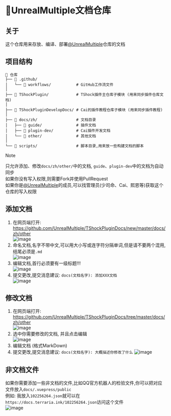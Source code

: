 # 📄UnrealMultiple文档仓库
## 关于
这个仓库用来存放、编译、部署[@UnrealMultiple](https://github.com/UnrealMultiple)仓库的文档
## 项目结构
```
💾 仓库
├── 📁 .github/  
│   └── 📁 workflows/           # GitHub工作流文件  
│  
├── 📁 TShockPlugin/            # TShock插件主仓库子模块 (用来同步插件仓库文档)  
│  
├── 📁 TShockPluginDevelopDocs/ # Cai的插件教程仓库子模块 (用来同步插件教程)  
│  
├── 📁 docs/zh/                 # 文档目录  
│   ├── 📁 guide/               # 插件文档  
│   ├── 📁 plugin-dev/          # Cai插件开发文档  
│   └── 📁 other/               # 其他文档  
│  
└── 📁 scripts/                 # 脚本目录,用来放一些构建文档的脚本
```
> [!NOTE]
> 只允许添加、修改`docs/zh/other/`中的文档, `guide`、`plugin-dev`中的文档为自动同步  
> 如果你没有写入权限,则需要Fork并使用PullRequest  
> 如果你是[@UnrealMultiple](https://github.com/UnrealMultiple)的成员,可以找管理员(少司命、Cai、熙恩等)获取这个仓库的写入权限

## 添加文档


1. 在网页端打开: https://github.com/UnrealMultiple/TShockPluginDocs/new/master/docs/zh/other    
   ![image](https://github.com/user-attachments/assets/9f6086d1-acaa-4318-9550-256e2b0233db)
2. 命名文档,名字不带中文,可以用大小写或连字符分隔单词,但是请不要两个混用,结尾必须是`.md`  
   ![image](https://github.com/user-attachments/assets/2d14c60a-36b0-4e40-ae09-ecb0233bc1bb)
3. 编辑文档,首行必须要有一级标题!!!  
   ![image](https://github.com/user-attachments/assets/ea7c97e0-ddaf-406f-b9f2-08e4386c4338)  
5. 提交更改,提交消息建议: `docs(文档名字): 添加XXX文档`  
   ![image](https://github.com/user-attachments/assets/484898dd-1509-4280-84b2-eb5472e06519)


## 修改文档

1. 在网页端打开: https://github.com/UnrealMultiple/TShockPluginDocs/tree/master/docs/zh/other  
   ![image](https://github.com/user-attachments/assets/9f6086d1-acaa-4318-9550-256e2b0233db)  
2. 选中你需要修改的文档, 并且点击编辑  
   ![image](https://github.com/user-attachments/assets/1edfd7be-a255-4a39-8fba-6bbc74ffc12f)
3. 编辑文档 (格式MarkDown)
4. 提交更改,提交消息建议: `docs(文档名字): 大概描述你修改了什么`
   ![image](https://github.com/user-attachments/assets/d50f9cf0-475f-473a-aa56-6cdceaef0fd1)

## 非文档文件

如果你需要添加一些非文档的文件,比如QQ官方机器人的检验文件,你可以把对应文件放入`docs/.vuepress/public`    
例如: 我放入`102256264.json`就可以在`https://docs.terraria.ink/102256264.json`访问这个文件  
![image](https://github.com/user-attachments/assets/30e8bddf-8162-4111-89cd-29c0d94bec2e)

